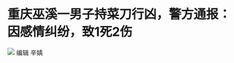# 重庆巫溪一男子持菜刀行凶，警方通报：因感情纠纷，致1死2伤

![](https://inews.gtimg.com/om_bt/OqAYWB9gu0Ua_jp1vGXPOpO_lVlsqKpAfsSG5BkAzyPyUAA/1000)
编辑 辛婧

